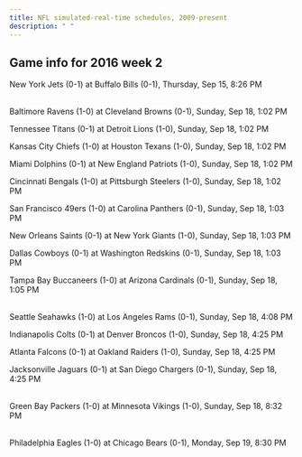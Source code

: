 ```yaml
---
title: NFL simulated-real-time schedules, 2009-present
description: " "
---
```


## Game info for 2016 week 2
New York Jets (0-1) at Buffalo Bills (0-1), Thursday, Sep 15, 8:26 PM

<br/>Baltimore Ravens (1-0) at Cleveland Browns (0-1), Sunday, Sep 18, 1:02 PM

Tennessee Titans (0-1) at Detroit Lions (1-0), Sunday, Sep 18, 1:02 PM

Kansas City Chiefs (1-0) at Houston Texans (1-0), Sunday, Sep 18, 1:02 PM

Miami Dolphins (0-1) at New England Patriots (1-0), Sunday, Sep 18, 1:02 PM

Cincinnati Bengals (1-0) at Pittsburgh Steelers (1-0), Sunday, Sep 18, 1:02 PM

San Francisco 49ers (1-0) at Carolina Panthers (0-1), Sunday, Sep 18, 1:03 PM

New Orleans Saints (0-1) at New York Giants (1-0), Sunday, Sep 18, 1:03 PM

Dallas Cowboys (0-1) at Washington Redskins (0-1), Sunday, Sep 18, 1:03 PM

Tampa Bay Buccaneers (1-0) at Arizona Cardinals (0-1), Sunday, Sep 18, 1:05 PM

<br/>Seattle Seahawks (1-0) at Los Angeles Rams (0-1), Sunday, Sep 18, 4:08 PM

Indianapolis Colts (0-1) at Denver Broncos (1-0), Sunday, Sep 18, 4:25 PM

Atlanta Falcons (0-1) at Oakland Raiders (1-0), Sunday, Sep 18, 4:25 PM

Jacksonville Jaguars (0-1) at San Diego Chargers (0-1), Sunday, Sep 18, 4:25 PM

<br/>Green Bay Packers (1-0) at Minnesota Vikings (1-0), Sunday, Sep 18, 8:32 PM

<br/>Philadelphia Eagles (1-0) at Chicago Bears (0-1), Monday, Sep 19, 8:30 PM

